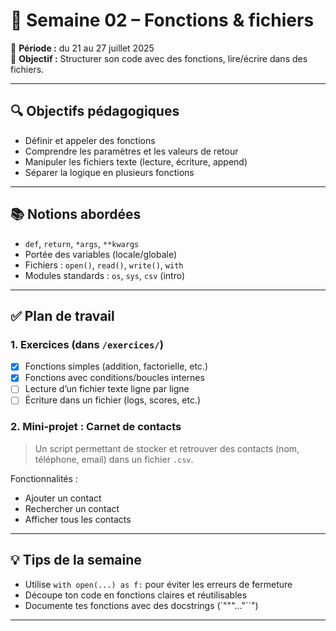 # 🧩 Semaine 02 – Fonctions & fichiers

📅 **Période :** du 21 au 27 juillet 2025  
🎯 **Objectif :** Structurer son code avec des fonctions, lire/écrire dans des fichiers.

---

## 🔍 Objectifs pédagogiques

- Définir et appeler des fonctions
- Comprendre les paramètres et les valeurs de retour
- Manipuler les fichiers texte (lecture, écriture, append)
- Séparer la logique en plusieurs fonctions

---

## 📚 Notions abordées

- `def`, `return`, `*args`, `**kwargs`
- Portée des variables (locale/globale)
- Fichiers : `open()`, `read()`, `write()`, `with`
- Modules standards : `os`, `sys`, `csv` (intro)

---

## ✅ Plan de travail

### 1. Exercices (dans `/exercices/`)
- [X] Fonctions simples (addition, factorielle, etc.)
- [X] Fonctions avec conditions/boucles internes
- [ ] Lecture d’un fichier texte ligne par ligne
- [ ] Écriture dans un fichier (logs, scores, etc.)

### 2. Mini-projet : Carnet de contacts
> Un script permettant de stocker et retrouver des contacts (nom, téléphone, email) dans un fichier `.csv`.

Fonctionnalités :
- Ajouter un contact
- Rechercher un contact
- Afficher tous les contacts

---

## 💡 Tips de la semaine

- Utilise `with open(...) as f:` pour éviter les erreurs de fermeture
- Découpe ton code en fonctions claires et réutilisables
- Documente tes fonctions avec des docstrings (`"""..."``")

---